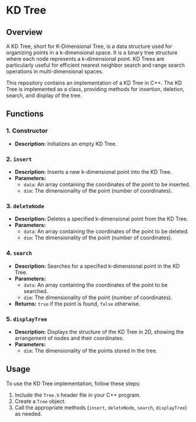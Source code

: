 # KD Tree

## Overview

A KD Tree, short for K-Dimensional Tree, is a data structure used for organizing points in a k-dimensional space. It is a binary tree structure where each node represents a k-dimensional point. KD Trees are particularly useful for efficient nearest neighbor search and range search operations in multi-dimensional spaces.

This repository contains an implementation of a KD Tree in C++. The KD Tree is implemented as a class, providing methods for insertion, deletion, search, and display of the tree.

## Functions

### 1. Constructor

- **Description:** Initializes an empty KD Tree.

### 2. `insert`

- **Description:** Inserts a new k-dimensional point into the KD Tree.
- **Parameters:**
  - `data`: An array containing the coordinates of the point to be inserted.
  - `dim`: The dimensionality of the point (number of coordinates).

### 3. `deleteNode`

- **Description:** Deletes a specified k-dimensional point from the KD Tree.
- **Parameters:**
  - `data`: An array containing the coordinates of the point to be deleted.
  - `dim`: The dimensionality of the point (number of coordinates).

### 4. `search`

- **Description:** Searches for a specified k-dimensional point in the KD Tree.
- **Parameters:**
  - `data`: An array containing the coordinates of the point to be searched.
  - `dim`: The dimensionality of the point (number of coordinates).
- **Returns:** `true` if the point is found, `false` otherwise.

### 5. `displayTree`

- **Description:** Displays the structure of the KD Tree in 2D, showing the arrangement of nodes and their coordinates.
- **Parameters:**
  - `dim`: The dimensionality of the points stored in the tree.

## Usage

To use the KD Tree implementation, follow these steps:

1. Include the `Tree.h` header file in your C++ program.
2. Create a `Tree` object.
3. Call the appropriate methods (`insert`, `deleteNode`, `search`, `displayTree`) as needed.